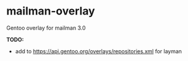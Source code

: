 # mailman-overlay
Gentoo overlay for mailman 3.0

**TODO:**
* add to https://api.gentoo.org/overlays/repositories.xml for layman
